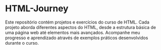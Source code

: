 # HTML-Journey
Este repositório contém projetos e exercícios do curso de HTML. Cada projeto aborda diferentes aspectos do HTML, desde a estrutura básica de uma página web até elementos mais avançados. Acompanhe meu progresso e aprendizado através de exemplos práticos desenvolvidos durante o curso.
